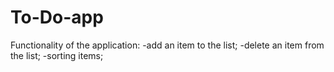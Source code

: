 # To-Do-app
Functionality of the application:
-add an item to the list;
-delete an item from the list;
-sorting items;
